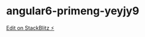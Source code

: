# angular6-primeng-yeyjy9

[Edit on StackBlitz ⚡️](https://stackblitz.com/edit/angular6-primeng-yeyjy9)